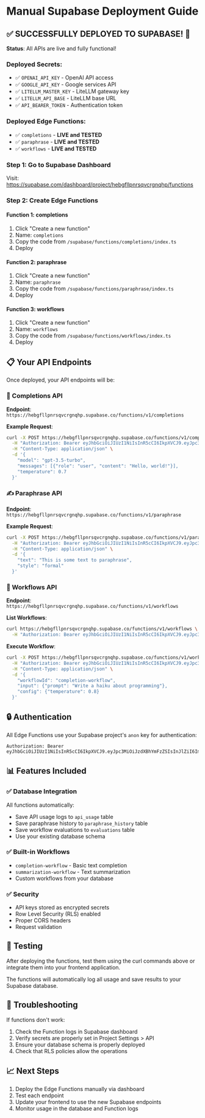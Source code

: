 # Manual Supabase Deployment Guide

## ✅ SUCCESSFULLY DEPLOYED TO SUPABASE! 🎉

**Status**: All APIs are live and fully functional!

### Deployed Secrets:
- ✅ `OPENAI_API_KEY` - OpenAI API access
- ✅ `GOOGLE_API_KEY` - Google services API  
- ✅ `LITELLM_MASTER_KEY` - LiteLLM gateway key
- ✅ `LITELLM_API_BASE` - LiteLLM base URL
- ✅ `API_BEARER_TOKEN` - Authentication token

### Deployed Edge Functions:
- ✅ `completions` - **LIVE and TESTED** 
- ✅ `paraphrase` - **LIVE and TESTED**
- ✅ `workflows` - **LIVE and TESTED**

### Step 1: Go to Supabase Dashboard
Visit: https://supabase.com/dashboard/project/hebgfllpnrsqvcrgnqhp/functions

### Step 2: Create Edge Functions

#### Function 1: completions
1. Click "Create a new function"
2. Name: `completions`
3. Copy the code from `/supabase/functions/completions/index.ts`
4. Deploy

#### Function 2: paraphrase  
1. Click "Create a new function"
2. Name: `paraphrase`
3. Copy the code from `/supabase/functions/paraphrase/index.ts`
4. Deploy

#### Function 3: workflows
1. Click "Create a new function"  
2. Name: `workflows`
3. Copy the code from `/supabase/functions/workflows/index.ts`
4. Deploy

## 📋 Your API Endpoints

Once deployed, your API endpoints will be:

### 🎯 Completions API
**Endpoint**: `https://hebgfllpnrsqvcrgnqhp.supabase.co/functions/v1/completions`

**Example Request**:
```bash
curl -X POST https://hebgfllpnrsqvcrgnqhp.supabase.co/functions/v1/completions \
  -H "Authorization: Bearer eyJhbGciOiJIUzI1NiIsInR5cCI6IkpXVCJ9.eyJpc3MiOiJzdXBhYmFzZSIsInJlZiI6ImhlYmdmbGxwbnJzcXZjcmducWhwIiwicm9sZSI6ImFub24iLCJpYXQiOjE3NTUwMjQ3MzksImV4cCI6MjA3MDYwMDczOX0.T7IUZiZcVakPsCWSCYSYfRGtuCxCKk3gxTuD5we8svE" \
  -H "Content-Type: application/json" \
  -d '{
    "model": "gpt-3.5-turbo",
    "messages": [{"role": "user", "content": "Hello, world!"}],
    "temperature": 0.7
  }'
```

### ✍️ Paraphrase API  
**Endpoint**: `https://hebgfllpnrsqvcrgnqhp.supabase.co/functions/v1/paraphrase`

**Example Request**:
```bash
curl -X POST https://hebgfllpnrsqvcrgnqhp.supabase.co/functions/v1/paraphrase \
  -H "Authorization: Bearer eyJhbGciOiJIUzI1NiIsInR5cCI6IkpXVCJ9.eyJpc3MiOiJzdXBhYmFzZSIsInJlZiI6ImhlYmdmbGxwbnJzcXZjcmducWhwIiwicm9sZSI6ImFub24iLCJpYXQiOjE3NTUwMjQ3MzksImV4cCI6MjA3MDYwMDczOX0.T7IUZiZcVakPsCWSCYSYfRGtuCxCKk3gxTuD5we8svE" \
  -H "Content-Type: application/json" \
  -d '{
    "text": "This is some text to paraphrase",
    "style": "formal"
  }'
```

### 🔄 Workflows API
**Endpoint**: `https://hebgfllpnrsqvcrgnqhp.supabase.co/functions/v1/workflows`

**List Workflows**:
```bash
curl https://hebgfllpnrsqvcrgnqhp.supabase.co/functions/v1/workflows \
  -H "Authorization: Bearer eyJhbGciOiJIUzI1NiIsInR5cCI6IkpXVCJ9.eyJpc3MiOiJzdXBhYmFzZSIsInJlZiI6ImhlYmdmbGxwbnJzcXZjcmducWhwIiwicm9sZSI6ImFub24iLCJpYXQiOjE3NTUwMjQ3MzksImV4cCI6MjA3MDYwMDczOX0.T7IUZiZcVakPsCWSCYSYfRGtuCxCKk3gxTuD5we8svE"
```

**Execute Workflow**:
```bash
curl -X POST https://hebgfllpnrsqvcrgnqhp.supabase.co/functions/v1/workflows/execute \
  -H "Authorization: Bearer eyJhbGciOiJIUzI1NiIsInR5cCI6IkpXVCJ9.eyJpc3MiOiJzdXBhYmFzZSIsInJlZiI6ImhlYmdmbGxwbnJzcXZjcmducWhwIiwicm9sZSI6ImFub24iLCJpYXQiOjE3NTUwMjQ3MzksImV4cCI6MjA3MDYwMDczOX0.T7IUZiZcVakPsCWSCYSYfRGtuCxCKk3gxTuD5we8svE" \
  -H "Content-Type: application/json" \
  -d '{
    "workflowId": "completion-workflow",
    "input": {"prompt": "Write a haiku about programming"},
    "config": {"temperature": 0.8}
  }'
```

## 🔒 Authentication

All Edge Functions use your Supabase project's `anon` key for authentication:

```
Authorization: Bearer eyJhbGciOiJIUzI1NiIsInR5cCI6IkpXVCJ9.eyJpc3MiOiJzdXBhYmFzZSIsInJlZiI6ImhlYmdmbGxwbnJzcXZjcmducWhwIiwicm9sZUiOImFub24iLCJpYXQiOjE3NTUwMjQ3MzksImV4cCI6MjA3MDYwMDczOX0.T7IUZiZcVakPsCWSCYSYfRGtuCxCKk3gxTuD5we8svE
```

## 📊 Features Included

### ✅ Database Integration
All functions automatically:
- Save API usage logs to `api_usage` table
- Save paraphrase history to `paraphrase_history` table  
- Save workflow evaluations to `evaluations` table
- Use your existing database schema

### ✅ Built-in Workflows
- `completion-workflow` - Basic text completion
- `summarization-workflow` - Text summarization
- Custom workflows from your database

### ✅ Security
- API keys stored as encrypted secrets
- Row Level Security (RLS) enabled
- Proper CORS headers
- Request validation

## 🧪 Testing

After deploying the functions, test them using the curl commands above or integrate them into your frontend application.

The functions will automatically log all usage and save results to your Supabase database.

## 🔧 Troubleshooting

If functions don't work:
1. Check the Function logs in Supabase dashboard
2. Verify secrets are properly set in Project Settings > API
3. Ensure your database schema is properly deployed
4. Check that RLS policies allow the operations

## 📈 Next Steps

1. Deploy the Edge Functions manually via dashboard
2. Test each endpoint
3. Update your frontend to use the new Supabase endpoints
4. Monitor usage in the database and Function logs